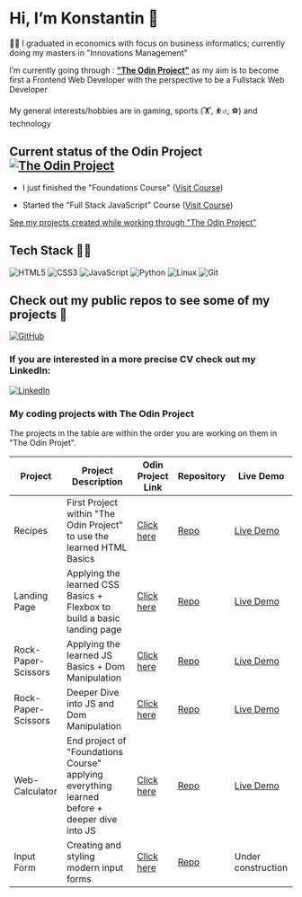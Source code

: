 # Hi, I’m Konstantin 👋

🧑‍🎓 I graduated in economics with focus on business informatics; currently doing my masters in "Innovations Management"

I’m currently going through : **["The Odin Project"](https://www.theodinproject.com/)** as my aim is to become first a Frontend Web Developer with the perspective to be a Fullstack Web Developer

My general interests/hobbies are in gaming, sports (🏋️, ⛹️‍♂️, ⚽) and technology

## Current status of the Odin Project  [![The Odin Project](https://img.shields.io/badge/The%20Odin%20Project-A9792B?logo=theodinproject&logoColor=fff)](#)

- I just finished the "Foundations Course" ([Visit Course](https://www.theodinproject.com/paths/foundations/courses/foundations))

- Started the "Full Stack JavaScript" Course ([Visit Course](https://www.theodinproject.com/paths/full-stack-javascript))

[See my projects created while working through "The Odin Project"](#my-coding-projects-with-the-odin-project)

## Tech Stack 👨‍💻

![HTML5](https://img.shields.io/badge/html5-%23E34F26.svg?style=for-the-badge&logo=html5&logoColor=white)
![CSS3](https://img.shields.io/badge/css3-%231572B6.svg?style=for-the-badge&logo=css3&logoColor=white)
![JavaScript](https://img.shields.io/badge/javascript-%23323330.svg?style=for-the-badge&logo=javascript&logoColor=%23F7DF1E)
![Python](https://img.shields.io/badge/python-3670A0?style=for-the-badge&logo=python&logoColor=ffdd54)
![Linux](https://img.shields.io/badge/Linux-FCC624?style=for-the-badge&logo=linux&logoColor=black)
![Git](https://img.shields.io/badge/git-%23F05033.svg?style=for-the-badge&logo=git&logoColor=white)

## Check out my public repos to see some of my projects :file_folder:

[![GitHub](https://img.shields.io/badge/github-%23121011.svg?style=for-the-badge&logo=github&logoColor=white)](https://github.com/scuddi?tab=repositories)

### If you are interested in a more precise CV check out my LinkedIn:

[![LinkedIn](https://img.shields.io/badge/linkedin-%230077B5.svg?style=for-the-badge&logo=linkedin&logoColor=white)](https://www.linkedin.com/in/konstantin-strupp-1bb2a61b9/)

### My coding projects with The Odin Project

The projects in the table are within the order you are working on them in "The Odin Projet".

| Project   | Project Description | Odin Project Link | Repository | Live Demo | 
| -------- | ------- | -------- | ------- | ------- |
| Recipes  | First Project within "The Odin Project" to use the learned HTML Basics | [Click here](https://www.theodinproject.com/lessons/foundations-recipes) | [Repo](https://github.com/scuddi/odin-recipes) | [Live Demo](https://scuddi.github.io/odin-recipes/) |
| Landing Page | Applying the learned CSS Basics + Flexbox to build a basic landing page | [Click here](https://www.theodinproject.com/lessons/foundations-landing-page) | [Repo](https://github.com/scuddi/odin-landing-page) | [Live Demo](https://scuddi.github.io/odin-landing-page/) |
| Rock-Paper-Scissors | Applying the learned JS Basics + Dom Manipulation | [Click here](https://www.theodinproject.com/lessons/foundations-rock-paper-scissors) | [Repo](https://github.com/scuddi/rock-paper-scissor) | [Live Demo](https://scuddi.github.io/rock-paper-scissor/) |
| Rock-Paper-Scissors | Deeper Dive into JS and Dom Manipulation | [Click here](https://www.theodinproject.com/lessons/foundations-etch-a-sketch) | [Repo](https://github.com/scuddi/etch-a-sketch) | [Live Demo](https://scuddi.github.io/etch-a-sketch/) |
| Web-Calculator | End project of "Foundations Course" applying everything learned before + deeper dive into JS | [Click here](https://www.theodinproject.com/lessons/foundations-calculator) | [Repo](https://github.com/scuddi/odin-calculator) | [Live Demo](https://scuddi.github.io/odin-calculator/) |
| Input Form | Creating and styling modern input forms | [Click here](https://www.theodinproject.com/lessons/node-path-intermediate-html-and-css-sign-up-form) | [Repo](https://github.com/scuddi/odin-form) | Under construction |

<!---
scuddi/scuddi is a ✨ special ✨ repository because its `README.md` (this file) appears on your GitHub profile.
You can click the Preview link to take a look at your changes.
--->
